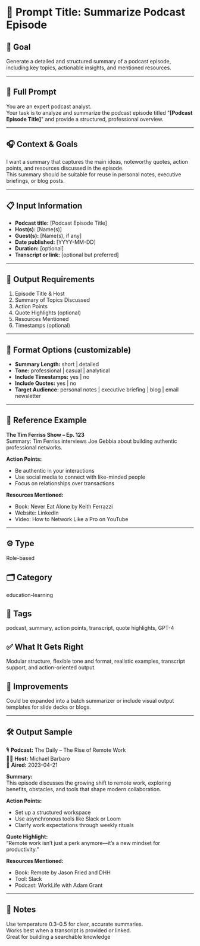 # 📌 Prompt Title: Summarize Podcast Episode

## 🎯 Goal
Generate a detailed and structured summary of a podcast episode, including key topics, actionable insights, and mentioned resources.

---

## 💬 Full Prompt
You are an expert podcast analyst.  
Your task is to analyze and summarize the podcast episode titled "**[Podcast Episode Title]**" and provide a structured, professional overview.

---

## 🎧 Context & Goals
I want a summary that captures the main ideas, noteworthy quotes, action points, and resources discussed in the episode.  
This summary should be suitable for reuse in personal notes, executive briefings, or blog posts.

---

## 📋 Input Information
- **Podcast title:** [Podcast Episode Title]  
- **Host(s):** [Name(s)]  
- **Guest(s):** [Name(s), if any]  
- **Date published:** [YYYY-MM-DD]  
- **Duration:** [optional]  
- **Transcript or link:** [optional but preferred]

---

## 🧠 Output Requirements
1. Episode Title & Host  
2. Summary of Topics Discussed  
3. Action Points  
4. Quote Highlights (optional)  
5. Resources Mentioned  
6. Timestamps (optional)

---

## 🔧 Format Options (customizable)
- **Summary Length:** short | detailed  
- **Tone:** professional | casual | analytical  
- **Include Timestamps:** yes | no  
- **Include Quotes:** yes | no  
- **Target Audience:** personal notes | executive briefing | blog | email newsletter

---

## 🧭 Reference Example

**The Tim Ferriss Show – Ep. 123**  
Summary: Tim Ferriss interviews Joe Gebbia about building authentic professional networks.

**Action Points:**
- Be authentic in your interactions  
- Use social media to connect with like-minded people  
- Focus on relationships over transactions

**Resources Mentioned:**
- Book: Never Eat Alone by Keith Ferrazzi  
- Website: LinkedIn  
- Video: How to Network Like a Pro on YouTube

---

## ⚙️ Type
Role-based

## 🗂️ Category
education-learning

## 🧠 Tags
podcast, summary, action points, transcript, quote highlights, GPT-4

## ✅ What It Gets Right
Modular structure, flexible tone and format, realistic examples, transcript support, and action-oriented output.

## 🧪 Improvements
Could be expanded into a batch summarizer or include visual output templates for slide decks or blogs.

---

## 🛠️ Output Sample

🎙️ **Podcast:** The Daily – The Rise of Remote Work  
🧑‍💼 **Host:** Michael Barbaro  
📅 **Aired:** 2023-04-21

**Summary:**  
This episode discusses the growing shift to remote work, exploring benefits, obstacles, and tools that shape modern collaboration.

**Action Points:**
- Set up a structured workspace  
- Use asynchronous tools like Slack or Loom  
- Clarify work expectations through weekly rituals

**Quote Highlight:**  
“Remote work isn’t just a perk anymore—it’s a new mindset for productivity.”

**Resources Mentioned:**
- Book: Remote by Jason Fried and DHH  
- Tool: Slack  
- Podcast: WorkLife with Adam Grant

---

## 📓 Notes
Use temperature 0.3–0.5 for clear, accurate summaries.  
Works best when a transcript is provided or linked.  
Great for building a searchable knowledge

